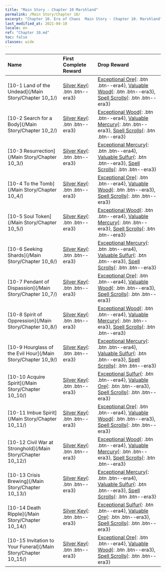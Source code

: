 ```yaml
---
title: "Main Story - Chapter 10 Marshland"
permalink: /Main Story/Chapter 10/
excerpt: "Chapter 10. Era of Chaos  Main Story - Chapter 10. Marshland"
last_modified_at: 2021-04-10
locale: en
ref: "Chapter 10.md"
toc: false
classes: wide
---
```


  | Name |  First Complete Reward | Drop Reward |
  |:------------|:------------|:------------| 
  | [10-1 Land of the Undead](/Main Story/Chapter 10_1/) | [Silver Key](/Items/con_693/){: .btn .btn--era3} | [Exceptional Ore](/Items/mat_33/){: .btn .btn--era4}, [Valuable Wood](/Items/mat_27/){: .btn .btn--era3}, [Spell Scrolls](/Items/con_694/){: .btn .btn--era3} |
  | [10-2 Search for a Body](/Main Story/Chapter 10_2/) | [Silver Key](/Items/con_693/){: .btn .btn--era3} | [Exceptional Wood](/Items/mat_34/){: .btn .btn--era4}, [Valuable Mercury](/Items/mat_28/){: .btn .btn--era3}, [Spell Scrolls](/Items/con_694/){: .btn .btn--era3} |
  | [10-3 Resurrection](/Main Story/Chapter 10_3/) | [Silver Key](/Items/con_693/){: .btn .btn--era3} | [Exceptional Mercury](/Items/mat_35/){: .btn .btn--era4}, [Valuable Sulfur](/Items/mat_29/){: .btn .btn--era3}, [Spell Scrolls](/Items/con_694/){: .btn .btn--era3} |
  | [10-4 To the Tomb](/Main Story/Chapter 10_4/) | [Silver Key](/Items/con_693/){: .btn .btn--era3} | [Exceptional Ore](/Items/mat_33/){: .btn .btn--era4}, [Valuable Wood](/Items/mat_27/){: .btn .btn--era3}, [Spell Scrolls](/Items/con_694/){: .btn .btn--era3} |
  | [10-5 Soul Token](/Main Story/Chapter 10_5/) | [Silver Key](/Items/con_693/){: .btn .btn--era3} | [Exceptional Wood](/Items/mat_34/){: .btn .btn--era4}, [Valuable Mercury](/Items/mat_28/){: .btn .btn--era3}, [Spell Scrolls](/Items/con_694/){: .btn .btn--era3} |
  | [10-6 Seeking Shards](/Main Story/Chapter 10_6/) | [Silver Key](/Items/con_693/){: .btn .btn--era3} | [Exceptional Mercury](/Items/mat_35/){: .btn .btn--era4}, [Valuable Sulfur](/Items/mat_29/){: .btn .btn--era3}, [Spell Scrolls](/Items/con_694/){: .btn .btn--era3} |
  | [10-7 Pendant of Dispassion](/Main Story/Chapter 10_7/) | [Silver Key](/Items/con_693/){: .btn .btn--era3} | [Exceptional Ore](/Items/mat_33/){: .btn .btn--era4}, [Valuable Wood](/Items/mat_27/){: .btn .btn--era3}, [Spell Scrolls](/Items/con_694/){: .btn .btn--era3} |
  | [10-8 Spirit of Oppression](/Main Story/Chapter 10_8/) | [Silver Key](/Items/con_693/){: .btn .btn--era3} | [Exceptional Wood](/Items/mat_34/){: .btn .btn--era4}, [Valuable Mercury](/Items/mat_28/){: .btn .btn--era3}, [Spell Scrolls](/Items/con_694/){: .btn .btn--era3} |
  | [10-9 Hourglass of the Evil Hour](/Main Story/Chapter 10_9/) | [Silver Key](/Items/con_693/){: .btn .btn--era3} | [Exceptional Mercury](/Items/mat_35/){: .btn .btn--era4}, [Valuable Sulfur](/Items/mat_29/){: .btn .btn--era3}, [Spell Scrolls](/Items/con_694/){: .btn .btn--era3} |
  | [10-10 Acquire Spirit](/Main Story/Chapter 10_10/) | [Silver Key](/Items/con_693/){: .btn .btn--era3} | [Exceptional Sulfur](/Items/mat_36/){: .btn .btn--era4}, [Valuable Ore](/Items/mat_26/){: .btn .btn--era3}, [Spell Scrolls](/Items/con_694/){: .btn .btn--era3} |
  | [10-11 Imbue Spirit](/Main Story/Chapter 10_11/) | [Silver Key](/Items/con_693/){: .btn .btn--era3} | [Exceptional Ore](/Items/mat_33/){: .btn .btn--era4}, [Valuable Wood](/Items/mat_27/){: .btn .btn--era3}, [Spell Scrolls](/Items/con_694/){: .btn .btn--era3} |
  | [10-12 Civil War at Stronghold](/Main Story/Chapter 10_12/) | [Silver Key](/Items/con_693/){: .btn .btn--era3} | [Exceptional Wood](/Items/mat_34/){: .btn .btn--era4}, [Valuable Mercury](/Items/mat_28/){: .btn .btn--era3}, [Spell Scrolls](/Items/con_694/){: .btn .btn--era3} |
  | [10-13 Crisis Brewing](/Main Story/Chapter 10_13/) | [Silver Key](/Items/con_693/){: .btn .btn--era3} | [Exceptional Mercury](/Items/mat_35/){: .btn .btn--era4}, [Valuable Sulfur](/Items/mat_29/){: .btn .btn--era3}, [Spell Scrolls](/Items/con_694/){: .btn .btn--era3} |
  | [10-14 Death Ripple](/Main Story/Chapter 10_14/) | [Silver Key](/Items/con_693/){: .btn .btn--era3} | [Exceptional Sulfur](/Items/mat_36/){: .btn .btn--era4}, [Valuable Ore](/Items/mat_26/){: .btn .btn--era3}, [Spell Scrolls](/Items/con_694/){: .btn .btn--era3} |
  | [10-15 Invitation to Your Funeral](/Main Story/Chapter 10_15/) | [Silver Key](/Items/con_693/){: .btn .btn--era3} | [Exceptional Ore](/Items/mat_33/){: .btn .btn--era4}, [Valuable Wood](/Items/mat_27/){: .btn .btn--era3}, [Spell Scrolls](/Items/con_694/){: .btn .btn--era3} |

